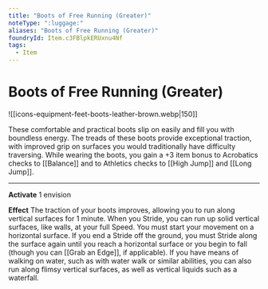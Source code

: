```yaml
---
title: "Boots of Free Running (Greater)"
noteType: ":luggage:"
aliases: "Boots of Free Running (Greater)"
foundryId: Item.c3FBlpkERUxnu4Nf
tags:
  - Item
---
```


# Boots of Free Running (Greater)
![[icons-equipment-feet-boots-leather-brown.webp|150]]

These comfortable and practical boots slip on easily and fill you with boundless energy. The treads of these boots provide exceptional traction, with improved grip on surfaces you would traditionally have difficulty traversing. While wearing the boots, you gain a +3 item bonus to Acrobatics checks to [[Balance]] and to Athletics checks to [[High Jump]] and [[Long Jump]].

* * *

**Activate** 1 envision

**Effect** The traction of your boots improves, allowing you to run along vertical surfaces for 1 minute. When you Stride, you can run up solid vertical surfaces, like walls, at your full Speed. You must start your movement on a horizontal surface. If you end a Stride off the ground, you must Stride along the surface again until you reach a horizontal surface or you begin to fall (though you can [[Grab an Edge]], if applicable). If you have means of walking on water, such as with water walk or similar abilities, you can also run along flimsy vertical surfaces, as well as vertical liquids such as a waterfall.
